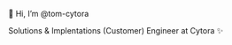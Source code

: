 👋 Hi, I’m @tom-cytora

Solutions & Implentations (Customer) Engineer at Cytora ✨

<!---
tom-cytora/tom-cytora is a ✨ special ✨ repository because its `README.md` (this file) appears on your GitHub profile.
You can click the Preview link to take a look at your changes.
--->
